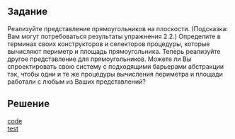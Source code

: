 ## Задание

Реализуйте представление прямоугольников на плоскости. (Подсказка: Вам могут потребоваться результаты упражнения 2.2.) Определите в терминах своих конструкторов и селекторов процедуры, которые вычисляют периметр и площадь прямоугольника. Теперь реализуйте другое представление для прямоугольников. Можете ли Вы спроектировать свою систему с подходящими барьерами абстракции так, чтобы одни и те же процедуры вычисления периметра и площади работали с любым из Ваших представлений?


## Решение
[code](../../src/chapter02/solution_03.rkt)  
[test](../../test/chapter02/test_03.rkt)